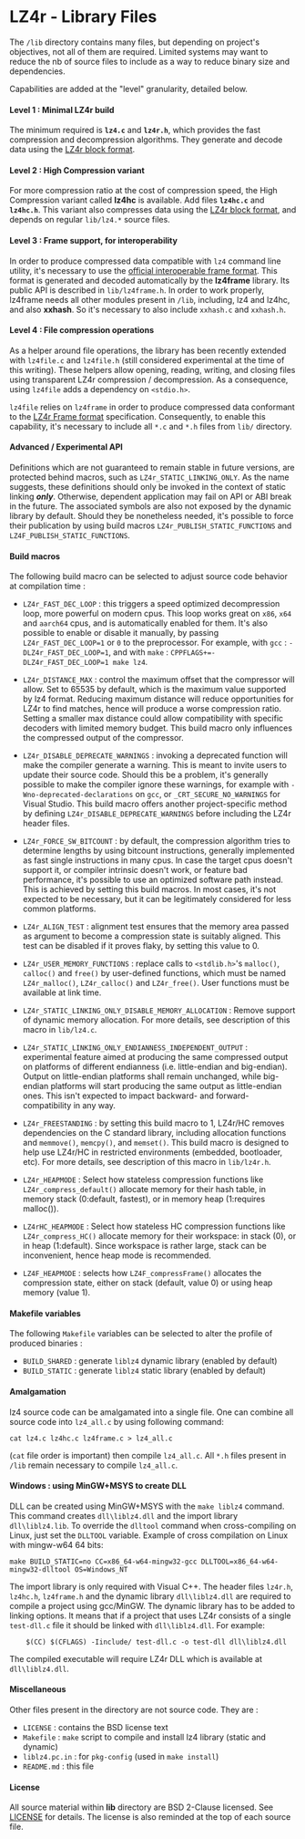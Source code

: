 LZ4r - Library Files
================================

The `/lib` directory contains many files, but depending on project's objectives,
not all of them are required.
Limited systems may want to reduce the nb of source files to include
as a way to reduce binary size and dependencies.

Capabilities are added at the "level" granularity, detailed below.

#### Level 1 : Minimal LZ4r build

The minimum required is **`lz4.c`** and **`lz4r.h`**,
which provides the fast compression and decompression algorithms.
They generate and decode data using the [LZ4r block format].


#### Level 2 : High Compression variant

For more compression ratio at the cost of compression speed,
the High Compression variant called **lz4hc** is available.
Add files **`lz4hc.c`** and **`lz4hc.h`**.
This variant also compresses data using the [LZ4r block format],
and depends on regular `lib/lz4.*` source files.


#### Level 3 : Frame support, for interoperability

In order to produce compressed data compatible with `lz4` command line utility,
it's necessary to use the [official interoperable frame format].
This format is generated and decoded automatically by the **lz4frame** library.
Its public API is described in `lib/lz4frame.h`.
In order to work properly, lz4frame needs all other modules present in `/lib`,
including, lz4 and lz4hc, and also **xxhash**.
So it's necessary to also include `xxhash.c` and `xxhash.h`.


#### Level 4 : File compression operations

As a helper around file operations,
the library has been recently extended with `lz4file.c` and `lz4file.h`
(still considered experimental at the time of this writing).
These helpers allow opening, reading, writing, and closing files
using transparent LZ4r compression / decompression.
As a consequence, using `lz4file` adds a dependency on `<stdio.h>`.

`lz4file` relies on `lz4frame` in order to produce compressed data
conformant to the [LZ4r Frame format] specification.
Consequently, to enable this capability,
it's necessary to include all `*.c` and `*.h` files from `lib/` directory.


#### Advanced / Experimental API

Definitions which are not guaranteed to remain stable in future versions,
are protected behind macros, such as `LZ4r_STATIC_LINKING_ONLY`.
As the name suggests, these definitions should only be invoked
in the context of static linking ***only***.
Otherwise, dependent application may fail on API or ABI break in the future.
The associated symbols are also not exposed by the dynamic library by default.
Should they be nonetheless needed, it's possible to force their publication
by using build macros `LZ4r_PUBLISH_STATIC_FUNCTIONS`
and `LZ4F_PUBLISH_STATIC_FUNCTIONS`.


#### Build macros

The following build macro can be selected to adjust source code behavior at compilation time :

- `LZ4r_FAST_DEC_LOOP` : this triggers a speed optimized decompression loop, more powerful on modern cpus.
  This loop works great on `x86`, `x64` and `aarch64` cpus, and is automatically enabled for them.
  It's also possible to enable or disable it manually, by passing `LZ4r_FAST_DEC_LOOP=1` or `0` to the preprocessor.
  For example, with `gcc` : `-DLZ4r_FAST_DEC_LOOP=1`,
  and with `make` : `CPPFLAGS+=-DLZ4r_FAST_DEC_LOOP=1 make lz4`.

- `LZ4r_DISTANCE_MAX` : control the maximum offset that the compressor will allow.
  Set to 65535 by default, which is the maximum value supported by lz4 format.
  Reducing maximum distance will reduce opportunities for LZ4r to find matches,
  hence will produce a worse compression ratio.
  Setting a smaller max distance could allow compatibility with specific decoders with limited memory budget.
  This build macro only influences the compressed output of the compressor.

- `LZ4r_DISABLE_DEPRECATE_WARNINGS` : invoking a deprecated function will make the compiler generate a warning.
  This is meant to invite users to update their source code.
  Should this be a problem, it's generally possible to make the compiler ignore these warnings,
  for example with `-Wno-deprecated-declarations` on `gcc`,
  or `_CRT_SECURE_NO_WARNINGS` for Visual Studio.
  This build macro offers another project-specific method
  by defining `LZ4r_DISABLE_DEPRECATE_WARNINGS` before including the LZ4r header files.

- `LZ4r_FORCE_SW_BITCOUNT` : by default, the compression algorithm tries to determine lengths
  by using bitcount instructions, generally implemented as fast single instructions in many cpus.
  In case the target cpus doesn't support it, or compiler intrinsic doesn't work, or feature bad performance,
  it's possible to use an optimized software path instead.
  This is achieved by setting this build macros.
  In most cases, it's not expected to be necessary,
  but it can be legitimately considered for less common platforms.

- `LZ4r_ALIGN_TEST` : alignment test ensures that the memory area
  passed as argument to become a compression state is suitably aligned.
  This test can be disabled if it proves flaky, by setting this value to 0.

- `LZ4r_USER_MEMORY_FUNCTIONS` : replace calls to `<stdlib.h>`'s `malloc()`, `calloc()` and `free()`
  by user-defined functions, which must be named `LZ4r_malloc()`, `LZ4r_calloc()` and `LZ4r_free()`.
  User functions must be available at link time.

- `LZ4r_STATIC_LINKING_ONLY_DISABLE_MEMORY_ALLOCATION` :
  Remove support of dynamic memory allocation.
  For more details, see description of this macro in `lib/lz4.c`.

- `LZ4r_STATIC_LINKING_ONLY_ENDIANNESS_INDEPENDENT_OUTPUT` : experimental feature aimed at producing the same
  compressed output on platforms of different endianness (i.e. little-endian and big-endian).
  Output on little-endian platforms shall remain unchanged, while big-endian platforms will start producing
  the same output as little-endian ones. This isn't expected to impact backward- and forward-compatibility
  in any way.

- `LZ4r_FREESTANDING` : by setting this build macro to 1,
  LZ4r/HC removes dependencies on the C standard library,
  including allocation functions and `memmove()`, `memcpy()`, and `memset()`.
  This build macro is designed to help use LZ4r/HC in restricted environments
  (embedded, bootloader, etc).
  For more details, see description of this macro in `lib/lz4r.h`.

- `LZ4r_HEAPMODE` : Select how stateless compression functions like `LZ4r_compress_default()`
  allocate memory for their hash table,
  in memory stack (0:default, fastest), or in memory heap (1:requires malloc()).

- `LZ4rHC_HEAPMODE` :  Select how stateless HC compression functions like `LZ4r_compress_HC()`
  allocate memory for their workspace:
  in stack (0), or in heap (1:default).
  Since workspace is rather large, stack can be inconvenient, hence heap mode is recommended.

- `LZ4F_HEAPMODE` : selects how `LZ4F_compressFrame()` allocates the compression state,
  either on stack (default, value 0) or using heap memory (value 1).


#### Makefile variables

The following `Makefile` variables can be selected to alter the profile of produced binaries :
- `BUILD_SHARED` : generate `liblz4` dynamic library (enabled by default)
- `BUILD_STATIC` : generate `liblz4` static library (enabled by default)


#### Amalgamation

lz4 source code can be amalgamated into a single file.
One can combine all source code into `lz4_all.c` by using following command:
```
cat lz4.c lz4hc.c lz4frame.c > lz4_all.c
```
(`cat` file order is important) then compile `lz4_all.c`.
All `*.h` files present in `/lib` remain necessary to compile `lz4_all.c`.


#### Windows : using MinGW+MSYS to create DLL

DLL can be created using MinGW+MSYS with the `make liblz4` command.
This command creates `dll\liblz4.dll` and the import library `dll\liblz4.lib`.
To override the `dlltool` command when cross-compiling on Linux, just set the `DLLTOOL` variable. Example of cross compilation on Linux with mingw-w64 64 bits:
```
make BUILD_STATIC=no CC=x86_64-w64-mingw32-gcc DLLTOOL=x86_64-w64-mingw32-dlltool OS=Windows_NT
```
The import library is only required with Visual C++.
The header files `lz4r.h`, `lz4hc.h`, `lz4frame.h` and the dynamic library
`dll\liblz4.dll` are required to compile a project using gcc/MinGW.
The dynamic library has to be added to linking options.
It means that if a project that uses LZ4r consists of a single `test-dll.c`
file it should be linked with `dll\liblz4.dll`. For example:
```
    $(CC) $(CFLAGS) -Iinclude/ test-dll.c -o test-dll dll\liblz4.dll
```
The compiled executable will require LZ4r DLL which is available at `dll\liblz4.dll`.


#### Miscellaneous

Other files present in the directory are not source code. They are :

 - `LICENSE` : contains the BSD license text
 - `Makefile` : `make` script to compile and install lz4 library (static and dynamic)
 - `liblz4.pc.in` : for `pkg-config` (used in `make install`)
 - `README.md` : this file

[official interoperable frame format]: ../doc/lz4_Frame_format.md
[LZ4r Frame format]: ../doc/lz4_Frame_format.md
[LZ4r block format]: ../doc/lz4_Block_format.md


#### License

All source material within __lib__ directory are BSD 2-Clause licensed.
See [LICENSE](LICENSE) for details.
The license is also reminded at the top of each source file.

